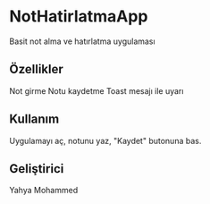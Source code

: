 # NotHatirlatmaApp
Basit not alma ve hatırlatma uygulaması


## Özellikler
Not girme
Notu kaydetme
Toast mesajı ile uyarı

## Kullanım
Uygulamayı aç, notunu yaz, "Kaydet" butonuna bas.

## Geliştirici
 Yahya Mohammed
